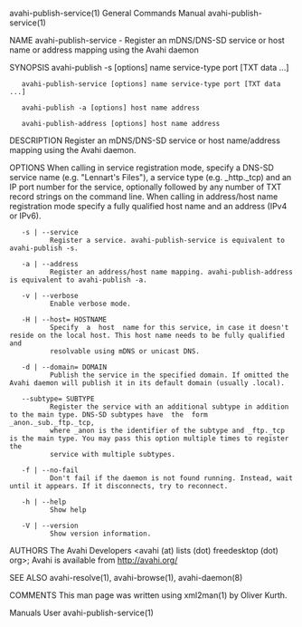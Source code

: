 avahi-publish-service(1)                                      General Commands Manual                                     avahi-publish-service(1)

NAME
       avahi-publish-service - Register an mDNS/DNS-SD service or host name or address mapping using the Avahi daemon

SYNOPSIS
       avahi-publish -s [options] name service-type port [TXT data ...]

       avahi-publish-service [options] name service-type port [TXT data ...]

       avahi-publish -a [options] host name address

       avahi-publish-address [options] host name address

DESCRIPTION
       Register an mDNS/DNS-SD service or host name/address mapping using the Avahi daemon.

OPTIONS
       When  calling in service registration mode, specify a DNS-SD service name (e.g. "Lennart's Files"), a service type (e.g. _http._tcp) and an
       IP port number for the service, optionally followed by any number of TXT record strings on the command line. When calling  in  address/host
       name registration mode specify a fully qualified host name and an address (IPv4 or IPv6).

       -s | --service
              Register a service. avahi-publish-service is equivalent to avahi-publish -s.

       -a | --address
              Register an address/host name mapping. avahi-publish-address is equivalent to avahi-publish -a.

       -v | --verbose
              Enable verbose mode.

       -H | --host= HOSTNAME
              Specify  a  host  name for this service, in case it doesn't reside on the local host. This host name needs to be fully qualified and
              resolvable using mDNS or unicast DNS.

       -d | --domain= DOMAIN
              Publish the service in the specified domain. If omitted the Avahi daemon will publish it in its default domain (usually .local).

       --subtype= SUBTYPE
              Register the service with an additional subtype in addition to the main type. DNS-SD subtypes have  the  form  _anon._sub._ftp._tcp,
              where _anon is the identifier of the subtype and _ftp._tcp is the main type. You may pass this option multiple times to register the
              service with multiple subtypes.

       -f | --no-fail
              Don't fail if the daemon is not found running. Instead, wait until it appears. If it disconnects, try to reconnect.

       -h | --help
              Show help

       -V | --version
              Show version information.

AUTHORS
       The Avahi Developers <avahi (at) lists (dot) freedesktop (dot) org>; Avahi is available from http://avahi.org/

SEE ALSO
       avahi-resolve(1), avahi-browse(1), avahi-daemon(8)

COMMENTS
       This man page was written using xml2man(1) by Oliver Kurth.

Manuals                                                                User                                               avahi-publish-service(1)
